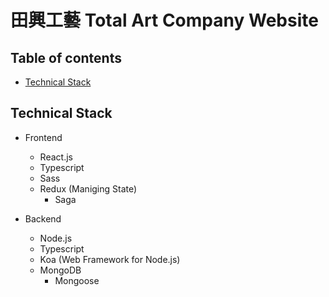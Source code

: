 # 田興工藝 Total Art Company Website

## Table of contents

- [Technical Stack](#Technical-Stack)

## Technical Stack

- Frontend
  - React.js
  - Typescript
  - Sass
  <!-- - React Bootstrap (React UI Framework) -->
  - Redux (Maniging State)
    - Saga

- Backend
  - Node.js
  - Typescript
  - Koa (Web Framework for Node.js)
  - MongoDB
    - Mongoose
